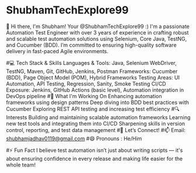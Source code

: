 # ShubhamTechExplore99

👋 Hi there, I'm Shubham! Your @ShubhamTechExplore99 :)
I'm a passionate Automation Test Engineer with over 3 years of experience in crafting robust and scalable test automation solutions using Selenium, Core Java, TestNG, and Cucumber (BDD). I’m committed to ensuring high-quality software delivery in fast-paced Agile environments.

#💻 Tech Stack & Skills
Languages & Tools: Java, Selenium WebDriver, TestNG, Maven, Git, GitHub, Jenkins, Postman
Frameworks: Cucumber (BDD), Page Object Model (POM), Hybrid Frameworks
Testing Areas: UI Automation, API Testing, Regression, Sanity, Smoke Testing
CI/CD Exposure: Jenkins, GitHub Actions (basic level), Automation integration in DevOps pipeline
#🚀 What I'm Working On
Enhancing automation frameworks using design patterns
Deep diving into BDD best practices with Cucumber
Exploring REST API testing and increasing test efficiency
#🔍 Interests
Building and maintaining scalable automation frameworks
Learning new test tools and integrating them into CI/CD
Sharpening skills in version control, reporting, and test data management
#🤝 Let’s Connect!
#📫 Email: shubhamjadhav0119@gmail.com
#😄 Pronouns : He/Him

#⚡ Fun Fact
I believe test automation isn’t just about writing scripts — it's about ensuring confidence in every release and making life easier for the whole team!
